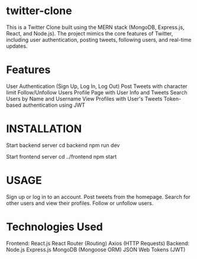 # twitter-clone
This is a Twitter Clone built using the MERN stack (MongoDB, Express.js, React, and Node.js).
The project mimics the core features of Twitter, including user authentication, posting tweets, following users, and real-time updates.

# Features
User Authentication (Sign Up, Log In, Log Out)
Post Tweets with character limit
Follow/Unfollow Users
Profile Page with User Info and Tweets
Search Users by Name and Username
View Profiles with User's Tweets
Token-based authentication using JWT


# INSTALLATION
Start backend server
cd backend
npm run dev

Start frontend server
cd ../frontend
npm start

# USAGE
Sign up or log in to an account.
Post tweets from the homepage.
Search for other users and view their profiles.
Follow or unfollow users.

# Technologies Used
Frontend:
React.js
React Router (Routing)
Axios (HTTP Requests)
Backend:
Node.js
Express.js
MongoDB (Mongoose ORM)
JSON Web Tokens (JWT)
